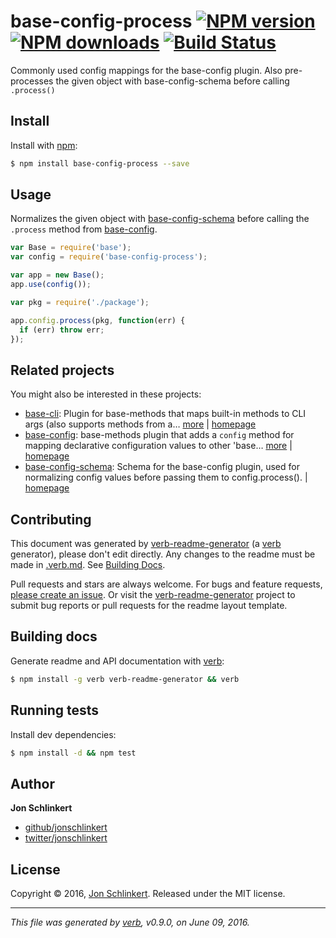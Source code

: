 # base-config-process [![NPM version](https://img.shields.io/npm/v/base-config-process.svg?style=flat)](https://www.npmjs.com/package/base-config-process) [![NPM downloads](https://img.shields.io/npm/dm/base-config-process.svg?style=flat)](https://npmjs.org/package/base-config-process) [![Build Status](https://img.shields.io/travis/jonschlinkert/base-config-process.svg?style=flat)](https://travis-ci.org/jonschlinkert/base-config-process)

Commonly used config mappings for the base-config plugin. Also pre-processes the given object with base-config-schema before calling `.process()`

## Install

Install with [npm](https://www.npmjs.com/):

```sh
$ npm install base-config-process --save
```

## Usage

Normalizes the given object with [base-config-schema](https://github.com/jonschlinkert/base-config-schema) before calling the `.process` method from [base-config](https://github.com/node-base/base-config).

```js
var Base = require('base');
var config = require('base-config-process');

var app = new Base();
app.use(config());

var pkg = require('./package');

app.config.process(pkg, function(err) {
  if (err) throw err;
});
```

## Related projects

You might also be interested in these projects:

* [base-cli](https://www.npmjs.com/package/base-cli): Plugin for base-methods that maps built-in methods to CLI args (also supports methods from a… [more](https://github.com/node-base/base-cli) | [homepage](https://github.com/node-base/base-cli "Plugin for base-methods that maps built-in methods to CLI args (also supports methods from a few plugins, like 'base-store', 'base-options' and 'base-data'.")
* [base-config](https://www.npmjs.com/package/base-config): base-methods plugin that adds a `config` method for mapping declarative configuration values to other 'base… [more](https://github.com/node-base/base-config) | [homepage](https://github.com/node-base/base-config "base-methods plugin that adds a `config` method for mapping declarative configuration values to other 'base' methods or custom functions.")
* [base-config-schema](https://www.npmjs.com/package/base-config-schema): Schema for the base-config plugin, used for normalizing config values before passing them to config.process(). | [homepage](https://github.com/jonschlinkert/base-config-schema "Schema for the base-config plugin, used for normalizing config values before passing them to config.process().")

## Contributing

This document was generated by [verb-readme-generator](https://github.com/verbose/verb-readme-generator) (a [verb](https://github.com/verbose/verb) generator), please don't edit directly. Any changes to the readme must be made in [.verb.md](.verb.md). See [Building Docs](#building-docs).

Pull requests and stars are always welcome. For bugs and feature requests, [please create an issue](../../issues/new). Or visit the [verb-readme-generator](https://github.com/verbose/verb-readme-generator) project to submit bug reports or pull requests for the readme layout template.

## Building docs

Generate readme and API documentation with [verb](https://github.com/verbose/verb):

```sh
$ npm install -g verb verb-readme-generator && verb
```

## Running tests

Install dev dependencies:

```sh
$ npm install -d && npm test
```

## Author

**Jon Schlinkert**

* [github/jonschlinkert](https://github.com/jonschlinkert)
* [twitter/jonschlinkert](http://twitter.com/jonschlinkert)

## License

Copyright © 2016, [Jon Schlinkert](https://github.com/jonschlinkert).
Released under the MIT license.

***

_This file was generated by [verb](https://github.com/verbose/verb), v0.9.0, on June 09, 2016._